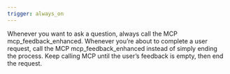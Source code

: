 ```yaml
---
trigger: always_on
---
```


Whenever you want to ask a question, always call the MCP mcp_feedback_enhanced.
Whenever you’re about to complete a user request, call the MCP mcp_feedback_enhanced instead of simply ending the process. Keep calling MCP until the user’s feedback is empty, then end the request.